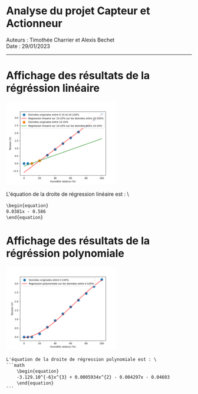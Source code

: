 # Analyse du projet Capteur et Actionneur
Auteurs : Timothée Charrier et Alexis Bechet \
Date : 29/01/2023
--- ---
# Affichage des résultats de la régréssion linéaire

<img
  src="./CA_analyse.png"
  alt="Alt text"
  title="Régression linéaire"
  style="display: inline-block; margin: 0 auto; max-width: 300px">

  L'équation de la droite de régression linéaire est : \ 

    \begin{equation}
    0.0381x - 0.586
    \end{equation}

# Affichage des résultats de la régréssion polynomiale

<img
  src="./CA_polynomial_analyse.png"
  alt="Alt text"
  title="Régression polynomiale"
  style="display: inline-block; margin: 0 auto; max-width: 300px">

    L'équation de la droite de régression polynomiale est : \ 
    ```math
        \begin{equation}
        -3.129.10^{-6}x^{3} + 0.0005934x^{2} - 0.004297x - 0.04603
        \end{equation}
    ```

